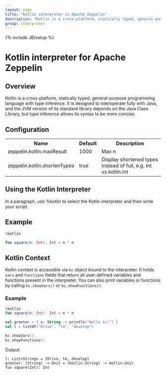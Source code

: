 ```yaml
---
layout: page
title: "Kotlin interpreter in Apache Zeppelin"
description: "Kotlin is a cross-platform, statically typed, general-purpose programming language with type inference."
group: interpreter
---
```

<!--
Licensed under the Apache License, Version 2.0 (the "License");
you may not use this file except in compliance with the License.
You may obtain a copy of the License at

http://www.apache.org/licenses/LICENSE-2.0

Unless required by applicable law or agreed to in writing, software
distributed under the License is distributed on an "AS IS" BASIS,
WITHOUT WARRANTIES OR CONDITIONS OF ANY KIND, either express or implied.
See the License for the specific language governing permissions and
limitations under the License.
-->

{% include JB/setup %}

# Kotlin interpreter for Apache Zeppelin

<div id="toc"></div>

## Overview
Kotlin is a cross-platform, statically typed, general-purpose programming language with type inference.
It is designed to interoperate fully with Java, and the JVM version of its standard library depends on the Java Class Library, but type inference allows its syntax to be more concise.

## Configuration
<table class="table-configuration">
  <tr>
    <th>Name</th>
    <th>Default</th>
    <th>Description</th>
  </tr>
  <tr>
    <td>zeppelin.kotlin.maxResult</td>
    <td>1000</td>
    <td>Max n
  <tr>
    <td>zeppelin.kotlin.shortenTypes</td>
    <td>true</td>
    <td>Display shortened types instead of full, e.g. Int vs kotlin.Int</td>
  </tr>
</table>

## Using the Kotlin Interpreter
In a paragraph, use %kotlin to select the Kotlin interpreter and then write your script.

## Example

```kotlin
%kotlin 

fun square(n: Int): Int = n * n
```

## Kotlin Context
Kotlin context is accessible via `kc` object bound to the interpreter. 
It holds `vars` and `functions` fields that return all user-defined variables and functions present in the interpreter.
You can also print variables or functions by calling `kc.showVars()` or `kc.showFunctions()`.

### Example


```kotlin
%kotlin 
fun square(n: Int): Int = n * n

val greeter = { s: String -> println("Hello $s!") }
val l = listOf("Drive", "to", "develop")

kc.showVars()
kc.showFunctions()
```
Output:
```
l: List<String> = [Drive, to, develop]
greeter: (String) -> Unit = (kotlin.String) -> kotlin.Unit
fun square(Int): Int
```
